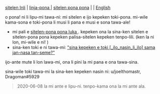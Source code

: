 [sitelen Inli](https://joelthomastr.github.io/tokipona) | [<span class="lp">linja-pona </span>](https://joelthomastr.github.io/tokipona/READMElp) | [<span class="spp">sitelen pona pona</span>](https://joelthomastr.github.io/tokipona/READMEspp) | [<i class="twa twa-framed-picture"></i><i class="twa twa-red-heart"></i>](https://joelthomastr.github.io/tokipona/READMEse) | [English](https://joelthomastr.github.io/tokipona/READMEen)

<span class="lp">o pona! ni li lipu-mi tawa-ni: mi sitelen e ijo kepeken toki-pona. mi-wile kama-sona e toki-pona li musi li pana e musi e sona tawa-ale! </span>

- <span class="lp">mi pali e </span> [<span class="lp">sitelen-pona pona luka </span>](https://joelthomastr.github.io/tokipona/sitelen-pona-pona-luka_lp). <span class="lp">kepeken ona la sina-ken sitelen e sitelen-pona pona kepeken palisa-sitelen kepeken tenpo-lili. </span> (<span class="lp">ken la ni lon, mi-wile e ni! </span>)
- <span class="lp">sina-ken toki e ni tawa-mi: </span> [<span class="lp">"sina kepeken e toki [_ilo_nasin_li_ilo] sama jan-nasa tan-seme?" </span>](https://joelthomastr.github.io/tokipona/kepeken-pi-toki-inli_lp)

<span class="lp">ijo-ante mute li lon lawa-mi, ona li pini la mi pana e ona tawa-sina. </span>

<span class="lp">sina-wile toki tawa-mi la sina-ken kepeken nasin ni: </span>
u/joelthomastr, Dragoman#5929

> 2020-06-08 <span class="lp">la mi ante e lipu-ni. tenpo-kama ona la mi ante ala. </span>
